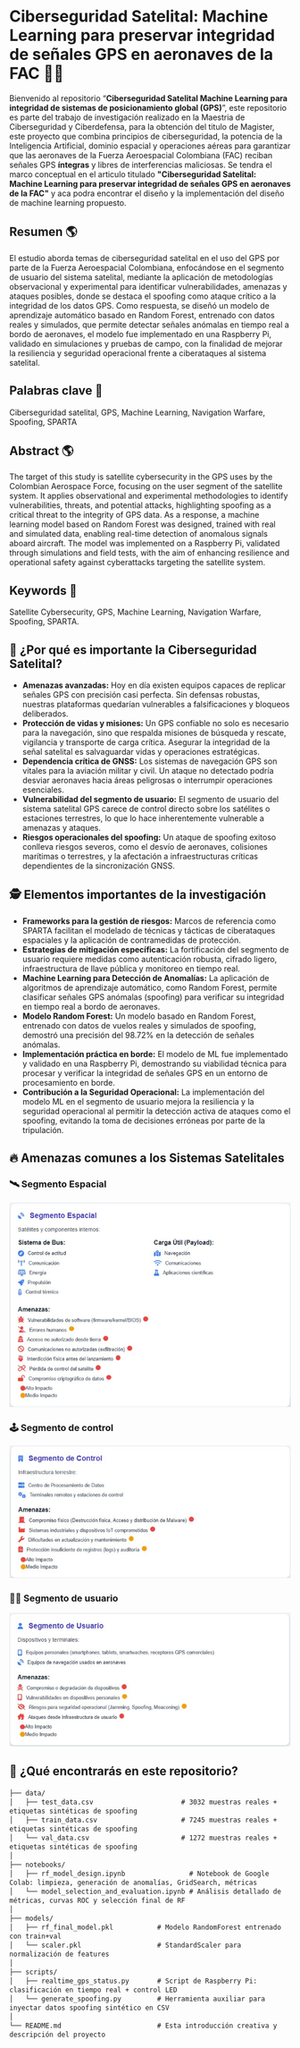 # Ciberseguridad Satelital: Machine Learning para preservar integridad de señales GPS en aeronaves de la FAC 🚀🔐

Bienvenido al repositorio “**Ciberseguridad Satelital Machine Learning para integridad de sistemas de posicionamiento global (GPS)**”, este repositorio es parte del trabajo de investigación realizado en la Maestria de Ciberseguridad y Ciberdefensa, para la obtención del titulo de Magister, este proyecto que combina principios de ciberseguridad, la potencia de la Inteligencia Artificial, dominio espacial y operaciones aéreas para garantizar que las aeronaves de la Fuerza Aeroespacial Colombiana (FAC) reciban señales GPS **íntegras** y libres de interferencias maliciosas. Se tendra el marco conceptual en el articulo titulado **"Ciberseguridad Satelital: Machine Learning para preservar integridad de señales GPS en aeronaves de la FAC"** y aca podra encontrar el diseño y la implementación del diseño de machine learning propuesto. 

## Resumen 🌎 
El estudio aborda temas de ciberseguridad satelital en el uso del GPS por parte de la Fuerza Aeroespacial Colombiana, enfocándose en el segmento de usuario del sistema satelital, mediante la aplicación de metodologías observacional y experimental para identificar vulnerabilidades, amenazas y ataques posibles, donde se destaca el spoofing como ataque crítico a la integridad de los datos GPS. Como respuesta, se diseñó un modelo de aprendizaje automático basado en Random Forest, entrenado con datos reales y simulados, que permite detectar señales anómalas en tiempo real a bordo de aeronaves, el modelo fue implementado en una Raspberry Pi, validado en simulaciones y pruebas de campo, con la finalidad de mejorar la resiliencia y seguridad operacional frente a ciberataques al sistema satelital.

## Palabras clave 🔗
Ciberseguridad satelital, GPS, Machine Learning, Navigation Warfare, Spoofing, SPARTA

## Abstract 🌎   
The target of this study is satellite cybersecurity in the GPS uses by the Colombian Aerospace Force, focusing on the user segment of the satellite system. It applies observational and experimental methodologies to identify vulnerabilities, threats, and potential attacks, highlighting spoofing as a critical threat to the integrity of GPS data. As a response, a machine learning model based on Random Forest was designed, trained with real and simulated data, enabling real-time detection of anomalous signals aboard aircraft. The model was implemented on a Raspberry Pi, validated through simulations and field tests, with the aim of enhancing resilience and operational safety against cyberattacks targeting the satellite system.

## Keywords 🔗
Satellite Cybersecurity, GPS, Machine Learning, Navigation Warfare, Spoofing, SPARTA.

## 🌌 ¿Por qué es importante la Ciberseguridad Satelital?

- **Amenazas avanzadas:** Hoy en día existen equipos capaces de replicar señales GPS con precisión casi perfecta. Sin defensas robustas, nuestras plataformas quedarían vulnerables a falsificaciones y bloqueos deliberados.  
- **Protección de vidas y misiones:** Un GPS confiable no solo es necesario para la navegación, sino que respalda misiones de búsqueda y rescate, vigilancia y transporte de carga crítica. Asegurar la integridad de la señal satelital es salvaguardar vidas y operaciones estratégicas.
- **Dependencia crítica de GNSS:** Los sistemas de navegación GPS son vitales para la aviación militar y civil. Un ataque no detectado podría desviar aeronaves hacia áreas peligrosas o interrumpir operaciones esenciales.
- **Vulnerabilidad del segmento de usuario:** El segmento de usuario del sistema satelital GPS carece de control directo sobre los satélites o estaciones terrestres, lo que lo hace inherentemente vulnerable a amenazas y ataques.
- **Riesgos operacionales del spoofing:** Un ataque de spoofing exitoso conlleva riesgos severos, como el desvío de aeronaves, colisiones marítimas o terrestres, y la afectación a infraestructuras críticas dependientes de la sincronización GNSS.

## 🕵️  Elementos importantes de la investigación
- **Frameworks para la gestión de riesgos:** Marcos de referencia como SPARTA facilitan el modelado de técnicas y tácticas de ciberataques espaciales y la aplicación de contramedidas de protección.
- **Estrategias de mitigación específicas:** La fortificación del segmento de usuario requiere medidas como autenticación robusta, cifrado ligero, infraestructura de llave pública y monitoreo en tiempo real.
- **Machine Learning para Detección de Anomalías:** La aplicación de algoritmos de aprendizaje automático, como Random Forest, permite clasificar señales GPS anómalas (spoofing) para verificar su integridad en tiempo real a bordo de aeronaves.
- **Modelo Random Forest:** Un modelo basado en Random Forest, entrenado con datos de vuelos reales y simulados de spoofing, demostró una precisión del 98.72% en la detección de señales anómalas.
- **Implementación práctica en borde:** El modelo de ML fue implementado y validado en una Raspberry Pi, demostrando su viabilidad técnica para procesar y verificar la integridad de señales GPS en un entorno de procesamiento en borde.
- **Contribución a la Seguridad Operacional:** La implementación del modelo ML en el segmento de usuario mejora la resiliencia y la seguridad operacional al permitir la detección activa de ataques como el spoofing, evitando la toma de decisiones erróneas por parte de la tripulación.

## 🔥  Amenazas comunes a los Sistemas Satelitales

### 🛰️  Segmento Espacial
![Segmento Espacial](images/segmento_espacial2.jpg)

### 🕹️  Segmento de control
![Segmento de control](images/segmento_control.jpg)

### 🧑‍💻  Segmento de usuario
![Segmento de usuario](images/segmento_usuario.jpg)

## 📁 ¿Qué encontrarás en este repositorio?

```text
├── data/                            
│   ├── test_data.csv                      # 3032 muestras reales + etiquetas sintéticas de spoofing
│   ├── train_data.csv                     # 7245 muestras reales + etiquetas sintéticas de spoofing
│   └── val_data.csv                       # 1272 muestras reales + etiquetas sintéticas de spoofing
│
├── notebooks/
│   ├── rf_model_design.ipynb                # Notebook de Google Colab: limpieza, generación de anomalías, GridSearch, métricas
│   └── model_selection_and_evaluation.ipynb # Análisis detallado de métricas, curvas ROC y selección final de RF
│
├── models/
│   ├── rf_final_model.pkl           # Modelo RandomForest entrenado con train+val
│   └── scaler.pkl                   # StandardScaler para normalización de features
│
├── scripts/
│   ├── realtime_gps_status.py       # Script de Raspberry Pi: clasificación en tiempo real + control LED
│   └── generate_spoofing.py         # Herramienta auxiliar para inyectar datos spoofing sintético en CSV
│
└── README.md                        # Esta introducción creativa y descripción del proyecto

